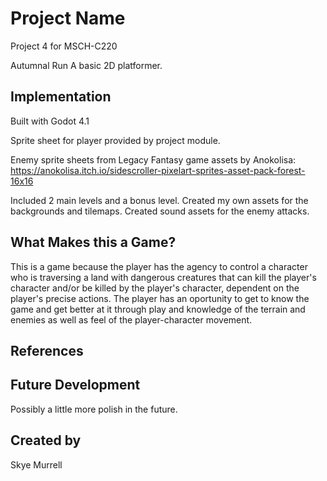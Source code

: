 # Project Name
Project 4 for MSCH-C220

Autumnal Run
A basic 2D platformer.

## Implementation

Built with Godot 4.1

Sprite sheet for player provided by project module.

Enemy sprite sheets from Legacy Fantasy game assets by Anokolisa: https://anokolisa.itch.io/sidescroller-pixelart-sprites-asset-pack-forest-16x16

Included 2 main levels and a bonus level. Created my own assets for the backgrounds and tilemaps. Created sound assets for the enemy attacks. 

## What Makes this a Game?

This is a game because the player has the agency to control a character who is traversing a land with dangerous creatures that can kill the player's character and/or be killed by the player's character, dependent on the player's precise actions. The player has an oportunity to get to know the game and get better at it through play and knowledge of the terrain and enemies as well as feel of the player-character movement.

## References

## Future Development

Possibly a little more polish in the future.

## Created by

Skye Murrell
